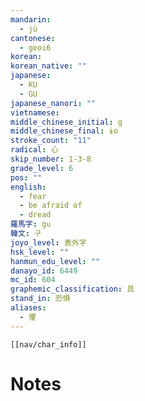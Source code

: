 ```yaml
---
mandarin:
  - jù
cantonese:
  - geoi6
korean:
korean_native: ""
japanese:
  - KU
  - GU
japanese_nanori: ""
vietnamese:
middle_chinese_initial: g
middle_chinese_final: ɨo
stroke_count: "11"
radical: 心
skip_number: 1-3-8
grade_level: 6
pos: ""
english:
  - fear
  - be afraid of
  - dread
羅馬字: gu
韓文: 구
joyo_level: 表外字
hsk_level: ""
hanmun_edu_level: ""
danayo_id: 6449
mc_id: 604
graphemic_classification: 具
stand_in: 恐惧
aliases:
  - 懼
---
```

```meta-bind-embed
[[nav/char_info]]
```

# Notes
